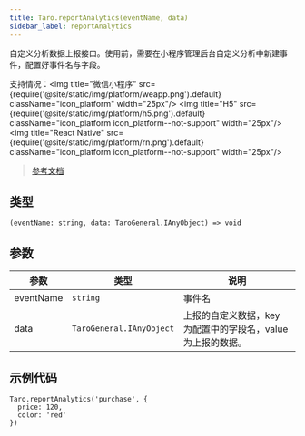 ```yaml
---
title: Taro.reportAnalytics(eventName, data)
sidebar_label: reportAnalytics
---
```


自定义分析数据上报接口。使用前，需要在小程序管理后台自定义分析中新建事件，配置好事件名与字段。

支持情况：<img title="微信小程序" src={require('@site/static/img/platform/weapp.png').default} className="icon_platform" width="25px"/> <img title="H5" src={require('@site/static/img/platform/h5.png').default} className="icon_platform icon_platform--not-support" width="25px"/> <img title="React Native" src={require('@site/static/img/platform/rn.png').default} className="icon_platform icon_platform--not-support" width="25px"/>

> [参考文档](https://developers.weixin.qq.com/miniprogram/dev/api/data-analysis/wx.reportAnalytics.html)

## 类型

```tsx
(eventName: string, data: TaroGeneral.IAnyObject) => void
```

## 参数

| 参数 | 类型 | 说明 |
| --- | --- | --- |
| eventName | `string` | 事件名 |
| data | `TaroGeneral.IAnyObject` | 上报的自定义数据，key 为配置中的字段名，value 为上报的数据。 |

## 示例代码

```tsx
Taro.reportAnalytics('purchase', {
  price: 120,
  color: 'red'
})
```
